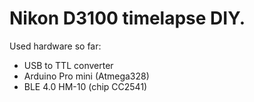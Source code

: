 # Nikon D3100 timelapse DIY.

Used hardware so far: 
- USB to TTL converter
- Arduino Pro mini (Atmega328)
- BLE 4.0 HM-10 (chip CC2541)